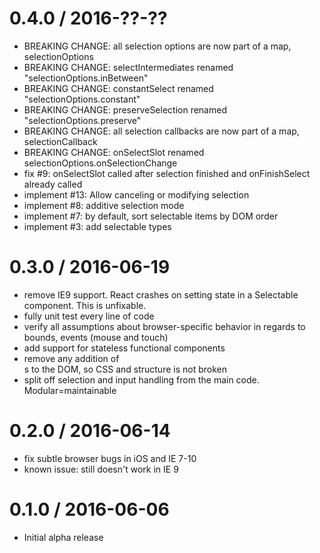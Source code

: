 0.4.0 / 2016-??-??
==================
- BREAKING CHANGE: all selection options are now part of a map, selectionOptions
- BREAKING CHANGE: selectIntermediates renamed "selectionOptions.inBetween"
- BREAKING CHANGE: constantSelect renamed "selectionOptions.constant"
- BREAKING CHANGE: preserveSelection renamed "selectionOptions.preserve"
- BREAKING CHANGE: all selection callbacks are now part of a map, selectionCallback
- BREAKING CHANGE: onSelectSlot renamed selectionOptions.onSelectionChange
- fix #9: onSelectSlot called after selection finished and onFinishSelect already called
- implement #13: Allow canceling or modifying selection
- implement #8: additive selection mode
- implement #7: by default, sort selectable items by DOM order
- implement #3: add selectable types

0.3.0 / 2016-06-19
==================
- remove IE9 support.  React crashes on setting state in a Selectable component.
  This is unfixable.
- fully unit test every line of code
- verify all assumptions about browser-specific behavior in regards to bounds,
  events (mouse and touch)
- add support for stateless functional components
- remove any addition of <div>s to the DOM, so CSS and structure is not broken
- split off selection and input handling from the main code.  Modular=maintainable

0.2.0 / 2016-06-14
==================
- fix subtle browser bugs in iOS and IE 7-10
- known issue: still doesn't work in IE 9

0.1.0 / 2016-06-06
==================
- Initial alpha release